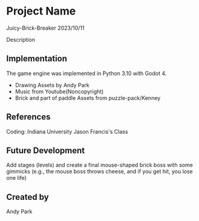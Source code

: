 # Project Name

Juicy-Brick-Breaker
2023/10/11

Description


## Implementation
The game engine was implemented in Python 3.10 with Godot 4.
- Drawing Assets by Andy Park
- Music from Youtube(Noncopyright)
- Brick and part of paddle Assets from puzzle-pack/Kenney

## References
Coding: Indiana University Jason Francis's Class

## Future Development
Add stages (levels) and create a final mouse-shaped brick boss with some gimmicks (e.g., the mouse boss throws cheese, and if you get hit, you lose one life)

## Created by
Andy Park

